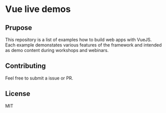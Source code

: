 # Vue live demos

## Prupose

This repository is a list of examples how to build web apps with VueJS. Each example demonstates various features of the framework and intended as demo content during workshops and webinars.

## Contributing

Feel free to submit a issue or PR.

## License

MIT